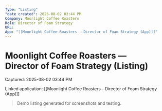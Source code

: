 ```yaml
---
Type: "Listing"
"date created": 2025-08-02 03:44 PM
Company: Moonlight Coffee Roasters
Role: Director of Foam Strategy
URL:
App: "[[Moonlight Coffee Roasters - Director of Foam Strategy (App)]]"
---
```

# Moonlight Coffee Roasters — Director of Foam Strategy (Listing)

Captured: 2025-08-02 03:44 PM

Linked application: [[Moonlight Coffee Roasters - Director of Foam Strategy (App)]]

> Demo listing generated for screenshots and testing.
